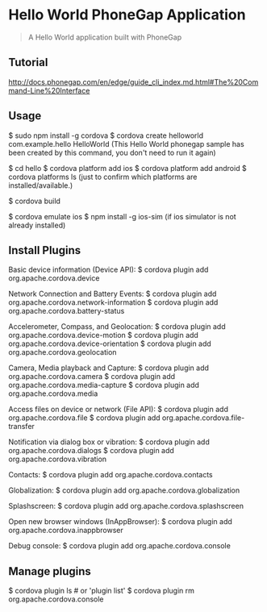 # Hello World PhoneGap Application

> A Hello World application built with PhoneGap

## Tutorial
http://docs.phonegap.com/en/edge/guide_cli_index.md.html#The%20Command-Line%20Interface

## Usage
$ sudo npm install -g cordova
$ cordova create helloworld com.example.hello HelloWorld (This Hello World phonegap sample has been created by this command, you don't need to run it again)

$ cd hello
$ cordova platform add ios
$ cordova platform add android
$ cordova platforms ls (just to confirm which platforms are installed/available.)

$ cordova build

$ cordova emulate ios
$ npm install -g ios-sim (if ios simulator is not already installed)

## Install Plugins
Basic device information (Device API):
$ cordova plugin add org.apache.cordova.device

Network Connection and Battery Events:
$ cordova plugin add org.apache.cordova.network-information
$ cordova plugin add org.apache.cordova.battery-status

Accelerometer, Compass, and Geolocation:
$ cordova plugin add org.apache.cordova.device-motion
$ cordova plugin add org.apache.cordova.device-orientation
$ cordova plugin add org.apache.cordova.geolocation

Camera, Media playback and Capture:
$ cordova plugin add org.apache.cordova.camera
$ cordova plugin add org.apache.cordova.media-capture
$ cordova plugin add org.apache.cordova.media

Access files on device or network (File API):
$ cordova plugin add org.apache.cordova.file
$ cordova plugin add org.apache.cordova.file-transfer

Notification via dialog box or vibration:
$ cordova plugin add org.apache.cordova.dialogs
$ cordova plugin add org.apache.cordova.vibration

Contacts:
$ cordova plugin add org.apache.cordova.contacts

Globalization:
$ cordova plugin add org.apache.cordova.globalization

Splashscreen:
$ cordova plugin add org.apache.cordova.splashscreen

Open new browser windows (InAppBrowser):
$ cordova plugin add org.apache.cordova.inappbrowser

Debug console:
$ cordova plugin add org.apache.cordova.console

## Manage plugins
$ cordova plugin ls    # or 'plugin list'
$ cordova plugin rm org.apache.cordova.console

